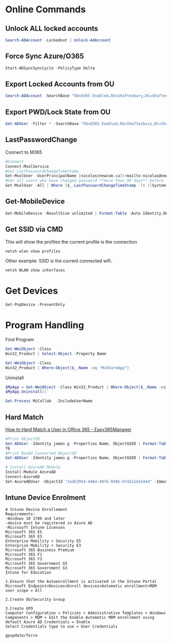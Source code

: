 # Online Commands

## Unlock ALL locked accounts

```powershell
Search-ADAccount -Lockedout | Unlock-AdAccount
```

## Force Sync Azure/O365

```powershell
Start-ADSyncSyncCycle -PolicyType Delta
```

## Export Locked Accounts from OU

```powershell
Search-ADAccount -SearchBase "OU=O365 Enabled,OU=Shaftesbury,DC=Shaftesbury,DC=local" -Lockedout | Export-Csv -NoTypeInformation -Path "C:\Locked_Export.csv"
```

## Export PWD/Lock State from OU

```powershell
Get-ADUser -Filter * -SearchBase "OU=O365 Enabled,OU=Shaftesbury,DC=Shaftesbury,DC=local" -Properties Created, LastLogonDate, LastBadPasswordAttempt, passwordlastset, passwordneverexpires, PasswordExpired, LockedOut, AccountLockoutTime, BadLogonCount | Select-Object Enabled, Created, Name, UserPrincipalName, PasswordExpired, Passwordneverexpires, passwordlastset, LockedOut, AccountLockoutTime, BadLogonCount, LastBadPasswordAttempt, LastLogonDate | Export-Csv -Path "C:\USR_LOCK_Export.csv" -NoTypeInformation
```

## LastPasswordChange

Connect to M365

```powershell
#Connect
Connect-MsolService
#Get LastPasswordChangeTimeStamp
Get-MsolUser -UserPrincipalName [nicolas@newcom.ca](<mailto:nicolas@newcom.ca>) | Select DisplayName,UserPrincipalName,LastPasswordChangeTimeStamp
#Get all users who have changed password **more than 90 days** before
Get-MsolUser -All | Where {$_.LastPasswordChangeTimeStamp -lt ([System.DateTime]::Now).AddDays(-90)} | Sort-Object LastPasswordChangeTimeStamp -Descending | Select DisplayName,LastPasswordChangeTimeStamp
```

## Get-MobileDevice

```powershell
Get-MobileDevice -ResultSize unlimited | Format-Table -Auto Identity,DeviceAccessState,IsManaged,IsCompliant,IsDisabled,DeviceOS
```

## Get SSID via CMD

This will show the profiles the current profile is the connection

```powershell
netsh wlan show profiles
```

Other example: SSID is the current connected wifi.

```powershell
netsh WLAN show interfaces
```

# Get Devices

```powershell
Get-PnpDevice -PresentOnly
```

# Program Handling

Find Program

```powershell
Get-WmiObject -Class
Win32_Product | Select-Object -Property Name

Get-WmiObject -Class
Win32_Product | Where-Object{$_.Name -eq "MiShareApp"}
```

Uninstall

```powershell
$MyApp = Get-WmiObject -Class Win32_Product | Where-Object{$_.Name -eq "MiCollab"}
$MyApp.Uninstall()
```

```powershell
Get-Process MiCollab  -IncludeUserName
```

## Hard Match

[How to Hard Match a User in Office 365 - Easy365Manager](https://www.easy365manager.com/how-to-hard-match-a-user-in-office-365/)

```powershell
#Print ObjectID
Get-ADUser -Identity james.g -Properties Name, ObjectGUID | Format-Table -Property Name, ObjectGUID -AutoSize 9a7ed32a-0ab4-4d46-aa48-2d7d273334
f6
#Print Bas64 Converted ObjectID
Get-ADUser -Identity james.g -Properties Name, ObjectGUID | Format-Table -Property Name, ObjectGUID -AutoSize [system.convert]::ToBase64String((Get-ADUser -Identity james.g).Objectguid.tobytearray()) KtN+mrQKRk2qSC19JzM09g==

# Install AzureAD Module
Install-Module AzureAD
Connect-AzureAD
Set-AzureADUser -ObjectId "3adb2954-446d-497b-948b-b7d2a1da544d" -ImmutableId FU/dZaq8Q0Gawu+oayE0Cw==
```

## Intune Device Enrolment

```
# Intune Device Enrollement
Requirements:
-Windows 10 1706 and later
-device must be registered in Azure AD
-Microsoft Intune LIcenses
Microsoft 365 E5
Microsoft 365 E3
Enterprise Mobility + Security E5
Enterprise Mobility + Security E3
Microsoft 365 Business Premium
Microsoft 365 F1
Microsoft 365 F3
Microsoft 365 Government G5
Microsoft 365 Government G3
Intune for Education

1.Ensure that the Autoenrollment is activated in the Intune Portal
Microsoft Endpoint>Devices>Enroll devices>Automatic enrollment>MDM user scope = All

2.Create OU/Security Group

3.Create GPO
Computer Configuration > Policies > Administrative Templates > Windows Components > MDM > Edit the Enable Automatic MDM enrollment using default Azure AD Credentials = Enable
Select Credentials type to use = User Credentials

gpupdate/force
```
